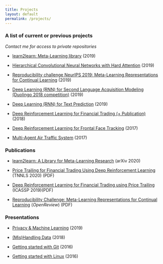 ```yaml
---
title: Projects
layout: default
permalink: /projects/
---
```


### A list of current or previous projects

_Contact me for access to private repositories_

- [learn2learn: Meta-Learning library](https://github.com/learnables/learn2learn) (2019)

- [Hierarchical Convolutional Neural Networks with Hard Attention](https://github.com/rarriaza/ATPRO_HCNN) (2019)

- [Reproducibility challenge NeurIPS 2019: Meta-Learning Representations for Continual Learning](https://github.com/Kostis-S-Z/mrcl_re) (2019)

- [Deep Learning (RNN) for Second Language Acquisition Modeling (Duolingo 2018 competition)](https://github.com/Kostis-S-Z/DL_4_SLAM) (2019)

- [Deep Learning (RNN) for Text Prediction](https://github.com/Kostis-S-Z/RNN_4_Potter_Trump) (2019)

- [Deep Reinforcement Learning for Financial Trading (+ Publication)](https://github.com/Kostis-S-Z/trading-rl) (2018)

- [Deep Reinforcement Learning for Frontal Face Tracking](https://github.com/Kostis-S-Z/drone-rl) (2017)

- [Multi-Agent Air Traffic System](https://github.com/Kostis-S-Z/MAS-AirTrafficSystem) (2017)


### Publications
- [learn2learn: A Library for Meta-Learning Research](https://arxiv.org/abs/2008.12284) (arXiv 2020)

- [Price Trailing for Financial Trading Using Deep Reinforcement Learning](https://github.com/Kostis-S-Z/Kostis-S-Z.github.io/blob/master/files/Price%20Trailing%20Regularized%20Deep%20Reinforcement%20Learning%20for%20Financial%20Trading.pdf) (TNNLS 2020) (PDF)

- [Deep Reinforcement Learning for Financial Trading using Price Trailing](https://github.com/Kostis-S-Z/trading-rl/blob/master/Deep%20Reinforcement%20Learning%20for%20Financial%20Trading%20using%20Price%20Trailing.pdf) (ICASSP 2019)(PDF) 

- [Reproducibility Challenge: Meta-Learning Representations for Continual Learning](https://openreview.net/pdf?id=H1giraczTS) (_OpenReview_) (PDF)

### Presentations

- [Privacy & Machine Learning](https://github.com/Kostis-S-Z/Kostis-S-Z.github.io/blob/master/files/Privacy%20%26%20ML.pdf) (2019)

- [(Mis)Handling Data](https://github.com/Kostis-S-Z/Kostis-S-Z.github.io/blob/master/files/(Mis)Handling%20Data.pdf) (2018)

- [Getting started with Git](https://github.com/Kostis-S-Z/Kostis-S-Z.github.io/blob/master/files/Git%20Presentation.pdf) (2016)

- [Getting started with Linux](https://github.com/Kostis-S-Z/Kostis-S-Z.github.io/blob/master/files/Linux%20Presentation.pdf) (2016)


